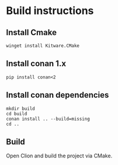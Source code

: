 # Build instructions

## Install Cmake

```shell
winget install Kitware.CMake
```

## Install conan 1.x

```shell
pip install conan<2
```

## Install conan dependencies

```shell
mkdir build
cd build
conan install .. --build=missing
cd ..
```

## Build

Open Clion and build the project via CMake.
